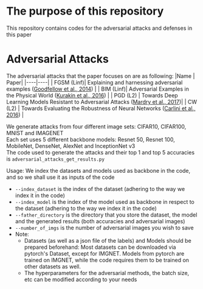 # The purpose of this repository
This repository contains codes for the adversarial attacks and defenses in this paper
# Adversarial Attacks
The adversarial attacks that the paper focuses on are as following:
|Name | Paper|
|----|----|
| FGSM (Linf)| Explaining and harnessing adversarial examples ([Goodfellow et al., 2014](https://arxiv.org/abs/1412.6572)) |
| BIM (Linf)| Adversarial Examples in the Physical World ([Kurakin et al., 2016](https://arxiv.org/abs/1607.02533)) |
| PGD (L2) | Towards Deep Learning Models Resistant to Adversarial Attacks ([Mardry et al., 2017](https://arxiv.org/abs/1706.06083))|
| CW (L2) | Towards Evaluating the Robustness of Neural Networks ([Carlini et al., 2016](https://arxiv.org/abs/1608.04644)) |

We generate attacks from four different image sets: CIFAR10, CIFAR100, MNIST and IMAGENET  
Each set uses 5 different backbone models: Resnet 50, Resnet 100, MobileNet, DenseNet, AlexNet and InceptionNet v3  
The code used to generate the attacks and their top 1 and top 5 accuracies is `adversarial_attacks_get_results.py`

Usage: We index the datasets and models used as backbone in the code, and so we shall use it as inputs of the code
* `--index_dataset` is the index of the dataset (adhering to the way we index it in the code)
* `--index_model` is the index of the model used as backbone in respect to the dataset (adhering to the way we index it in the code)
* `--father_directory` is the directory that you store the dataset, the model and the generated results (both accuracies and adversarial images)
* `--number_of_imgs` is the number of adversarial images you wish to save
* Note:
   - Datasets (as well as a json file of the labels) and Models should be prepared beforehand: Most datasets can be downloaded via pytorch's Dataset, except for IMGNET. Models from pytorch are trained on IMGNET, while the code requires them to be trained on other datasets as well.
   - The hyperparameters for the adversarial methods, the batch size, etc can be modified according to your needs





